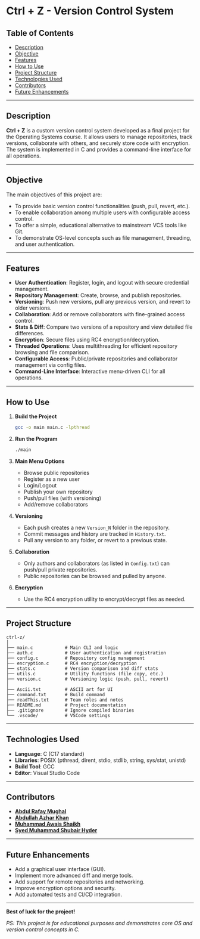 
# **Ctrl + Z - Version Control System**

## **Table of Contents**

- [Description](#description)
- [Objective](#objective)
- [Features](#features)
- [How to Use](#how-to-use)
- [Project Structure](#project-structure)
- [Technologies Used](#technologies-used)
- [Contributors](#contributors)
- [Future Enhancements](#future-enhancements)

---

## **Description**

**Ctrl + Z** is a custom version control system developed as a final project for the Operating Systems course. It allows users to manage repositories, track versions, collaborate with others, and securely store code with encryption. The system is implemented in C and provides a command-line interface for all operations.

---

## **Objective**

The main objectives of this project are:

- To provide basic version control functionalities (push, pull, revert, etc.).
- To enable collaboration among multiple users with configurable access control.
- To offer a simple, educational alternative to mainstream VCS tools like Git.
- To demonstrate OS-level concepts such as file management, threading, and user authentication.

---

## **Features**

- **User Authentication**: Register, login, and logout with secure credential management.
- **Repository Management**: Create, browse, and publish repositories.
- **Versioning**: Push new versions, pull any previous version, and revert to older versions.
- **Collaboration**: Add or remove collaborators with fine-grained access control.
- **Stats & Diff**: Compare two versions of a repository and view detailed file differences.
- **Encryption**: Secure files using RC4 encryption/decryption.
- **Threaded Operations**: Uses multithreading for efficient repository browsing and file comparison.
- **Configurable Access**: Public/private repositories and collaborator management via config files.
- **Command-Line Interface**: Interactive menu-driven CLI for all operations.

---

## **How to Use**

1. **Build the Project**

   ```sh
   gcc -o main main.c -lpthread
   ```
2. **Run the Program**

   ```sh
   ./main
   ```
3. **Main Menu Options**

   - Browse public repositories
   - Register as a new user
   - Login/Logout
   - Publish your own repository
   - Push/pull files (with versioning)
   - Add/remove collaborators
4. **Versioning**

   - Each push creates a new `Version_N` folder in the repository.
   - Commit messages and history are tracked in `History.txt`.
   - Pull any version to any folder, or revert to a previous state.
5. **Collaboration**

   - Only authors and collaborators (as listed in `Config.txt`) can push/pull private repositories.
   - Public repositories can be browsed and pulled by anyone.
6. **Encryption**

   - Use the RC4 encryption utility to encrypt/decrypt files as needed.

---

## **Project Structure**

```
ctrl-z/
│
├── main.c            # Main CLI and logic
├── auth.c            # User authentication and registration
├── config.c          # Repository config management
├── encryption.c      # RC4 encryption/decryption
├── stats.c           # Version comparison and diff stats
├── utils.c           # Utility functions (file copy, etc.)
├── version.c         # Versioning logic (push, pull, revert)
│
├── Ascii.txt         # ASCII art for UI
├── command.txt       # Build command
├── readThis.txt      # Team roles and notes
├── README.md         # Project documentation
├── .gitignore        # Ignore compiled binaries
└── .vscode/          # VSCode settings
```

---

## **Technologies Used**

- **Language**: C (C17 standard)
- **Libraries**: POSIX (pthread, dirent, stdio, stdlib, string, sys/stat, unistd)
- **Build Tool**: GCC
- **Editor**: Visual Studio Code

---

## **Contributors**

- **[Abdul Rafay Mughal](https://github.com/AbdulRafayMughal86)**
- **[Abdullah Azhar Khan](https://github.com/abdullahazharkhan)**
- **[Muhammad Awais Shaikh](https://github.com/codexbegin14)**
- **[Syed Muhammad Shubair Hyder](https://github.com/SyedMuhammadShubairHyder)**

---

## **Future Enhancements**

- Add a graphical user interface (GUI).
- Implement more advanced diff and merge tools.
- Add support for remote repositories and networking.
- Improve encryption options and security.
- Add automated tests and CI/CD integration.

---

**Best of luck for the project!**

_PS: This project is for educational purposes and demonstrates core OS and version control concepts in C._
